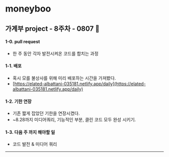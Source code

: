 # moneyboo

## 가계부 project - 8주차 - 0807 🎈
#### 1-0. pull request
- 한 주 동안 각자 발전시켜온 코드를 합치는 과정

#### 1-1. 배포
- 혹시 모를 불상사를 위해 미리 배포하는 시간을 가져봤다.
- [https://elated-albattani-035181.netlify.app/daily](https://elated-albattani-035181.netlify.app/daily)

#### 1-2. 기한 연장
- 기존 짧게 잡았던 기한을 연장시켰다. 
- ~8.28까지 미디어쿼리, 기능적인 부분, 클린 코드 모두 완성 시키기.

#### 1-3. 다음 주 까지 해야할 일
- 코드 발전 & 미디어 쿼리 

<hr>